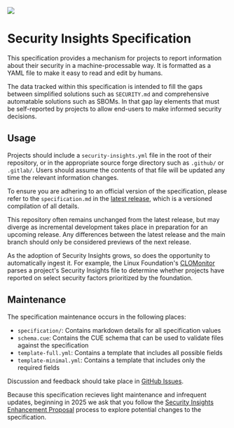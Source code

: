 [<img src="https://img.shields.io/badge/slack-@openssf/security%20insights-green.svg?logo=slack">](https://openssf.slack.com/messages/security_insights/)

# Security Insights Specification

This specification provides a mechanism for projects to report information about their security in a machine-processable way. It is formatted as a YAML file to make it easy to read and edit by humans.

The data tracked within this specification is intended to fill the gaps between simplified solutions such as `SECURITY.md` and comprehensive automatable solutions such as SBOMs. In that gap lay elements that must be self-reported by projects to allow end-users to make informed security decisions.

## Usage

Projects should include a `security-insights.yml` file in the root of their repository, or in the appropriate source forge directory such as `.github/` or `.gitlab/`. Users should assume the contents of that file will be updated any time the relevant information changes.

To ensure you are adhering to an official version of the specification, please refer to the `specification.md` in the [latest release](https://github.com/ossf/security-insights-spec/releases/latest), which is a versioned compilation of all details.

This repository often remains unchanged from the latest release, but may diverge as incremental development takes place in preparation for an upcoming release. Any differences between the latest release and the main branch should only be considered previews of the next release.

As the adoption of Security Insights grows, so does the opportunity to automatically ingest it. For example, the Linux Foundation's [CLOMonitor](https://clomonitor.io/) parses a project's Security Insights file to determine whether projects have reported on select security factors prioritized by the foundation.

## Maintenance

The specification maintenance occurs in the following places:

- `specification/`: Contains markdown details for all specification values
- `schema.cue`: Contains the CUE schema that can be used to validate files against the specification
- `template-full.yml`: Contains a template that includes all possible fields
- `template-minimal.yml`: Contains a template that includes only the required fields

Discussion and feedback should take place in [GitHub Issues](https://github.com/ossf/security-insights-spec/issues). 

Because this specification recieves light maintenance and infrequent updates, beginning in 2025 we ask that you follow the [Security Insights Enhancement Proposal](./docs/GOVERNANCE.md#security-insights-enhancement-proposals) process to explore potential changes to the specification.
